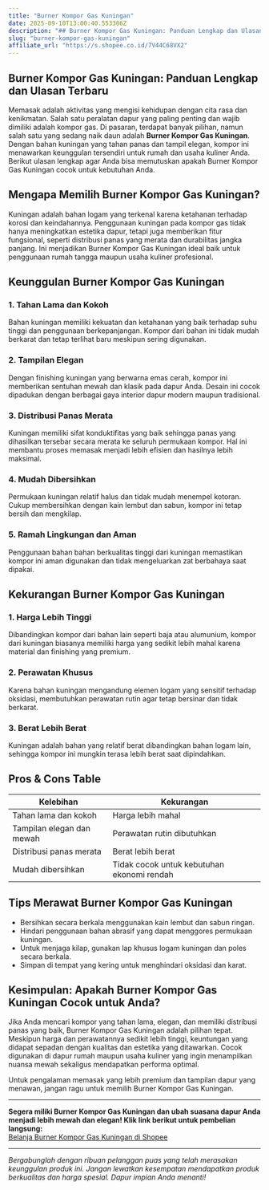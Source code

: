 ```yaml
---
title: "Burner Kompor Gas Kuningan"
date: 2025-09-10T13:00:40.553306Z
description: "## Burner Kompor Gas Kuningan: Panduan Lengkap dan Ulasan Terbaru..."
slug: "burner-kompor-gas-kuningan"
affiliate_url: "https://s.shopee.co.id/7V44C68VX2"
---
```

## Burner Kompor Gas Kuningan: Panduan Lengkap dan Ulasan Terbaru

Memasak adalah aktivitas yang mengisi kehidupan dengan cita rasa dan kenikmatan. Salah satu peralatan dapur yang paling penting dan wajib dimiliki adalah kompor gas. Di pasaran, terdapat banyak pilihan, namun salah satu yang sedang naik daun adalah **Burner Kompor Gas Kuningan**. Dengan bahan kuningan yang tahan panas dan tampil elegan, kompor ini menawarkan keunggulan tersendiri untuk rumah dan usaha kuliner Anda. Berikut ulasan lengkap agar Anda bisa memutuskan apakah Burner Kompor Gas Kuningan cocok untuk kebutuhan Anda.

## Mengapa Memilih Burner Kompor Gas Kuningan?

Kuningan adalah bahan logam yang terkenal karena ketahanan terhadap korosi dan keindahannya. Penggunaan kuningan pada kompor gas tidak hanya meningkatkan estetika dapur, tetapi juga memberikan fitur fungsional, seperti distribusi panas yang merata dan durabilitas jangka panjang. Ini menjadikan Burner Kompor Gas Kuningan ideal baik untuk penggunaan rumah tangga maupun usaha kuliner profesional.

## Keunggulan Burner Kompor Gas Kuningan

### 1. Tahan Lama dan Kokoh
Bahan kuningan memiliki kekuatan dan ketahanan yang baik terhadap suhu tinggi dan penggunaan berkepanjangan. Kompor dari bahan ini tidak mudah berkarat dan tetap terlihat baru meskipun sering digunakan.

### 2. Tampilan Elegan
Dengan finishing kuningan yang berwarna emas cerah, kompor ini memberikan sentuhan mewah dan klasik pada dapur Anda. Desain ini cocok dipadukan dengan berbagai gaya interior dapur modern maupun tradisional.

### 3. Distribusi Panas Merata
Kuningan memiliki sifat konduktifitas yang baik sehingga panas yang dihasilkan tersebar secara merata ke seluruh permukaan kompor. Hal ini membantu proses memasak menjadi lebih efisien dan hasilnya lebih maksimal.

### 4. Mudah Dibersihkan
Permukaan kuningan relatif halus dan tidak mudah menempel kotoran. Cukup membersihkan dengan kain lembut dan sabun, kompor ini tetap bersih dan mengkilap.

### 5. Ramah Lingkungan dan Aman
Penggunaan bahan bahan berkualitas tinggi dari kuningan memastikan kompor ini aman digunakan dan tidak mengeluarkan zat berbahaya saat dipakai.

## Kekurangan Burner Kompor Gas Kuningan

### 1. Harga Lebih Tinggi
Dibandingkan kompor dari bahan lain seperti baja atau alumunium, kompor dari kuningan biasanya memiliki harga yang sedikit lebih mahal karena material dan finishing yang premium.

### 2. Perawatan Khusus
Karena bahan kuningan mengandung elemen logam yang sensitif terhadap oksidasi, membutuhkan perawatan rutin agar tetap bersinar dan tidak berkarat.

### 3. Berat Lebih Berat
Kuningan adalah bahan yang relatif berat dibandingkan bahan logam lain, sehingga kompor ini mungkin terasa lebih berat saat dipindahkan.

## Pros & Cons Table

| Kelebihan | Kekurangan |
| --- | --- |
| Tahan lama dan kokoh | Harga lebih mahal |
| Tampilan elegan dan mewah | Perawatan rutin dibutuhkan |
| Distribusi panas merata | Berat lebih berat |
| Mudah dibersihkan | Tidak cocok untuk kebutuhan ekonomi rendah |

## Tips Merawat Burner Kompor Gas Kuningan

- Bersihkan secara berkala menggunakan kain lembut dan sabun ringan.
- Hindari penggunaan bahan abrasif yang dapat menggores permukaan kuningan.
- Untuk menjaga kilap, gunakan lap khusus logam kuningan dan poles secara berkala.
- Simpan di tempat yang kering untuk menghindari oksidasi dan karat.

## Kesimpulan: Apakah Burner Kompor Gas Kuningan Cocok untuk Anda?

Jika Anda mencari kompor yang tahan lama, elegan, dan memiliki distribusi panas yang baik, Burner Kompor Gas Kuningan adalah pilihan tepat. Meskipun harga dan perawatannya sedikit lebih tinggi, keuntungan yang didapat sepadan dengan kualitas dan estetika yang ditawarkan. Cocok digunakan di dapur rumah maupun usaha kuliner yang ingin menampilkan nuansa mewah sekaligus mendapatkan performa optimal.

Untuk pengalaman memasak yang lebih premium dan tampilan dapur yang menawan, jangan ragu untuk memilih Burner Kompor Gas Kuningan.

---

**Segera miliki Burner Kompor Gas Kuningan dan ubah suasana dapur Anda menjadi lebih mewah dan elegan! Klik link berikut untuk pembelian langsung:**  
[Belanja Burner Kompor Gas Kuningan di Shopee](https://s.shopee.co.id/7V44C68VX2)

---

*Bergabunglah dengan ribuan pelanggan puas yang telah merasakan keunggulan produk ini. Jangan lewatkan kesempatan mendapatkan produk berkualitas dan harga spesial. Dapur impian Anda menanti!*